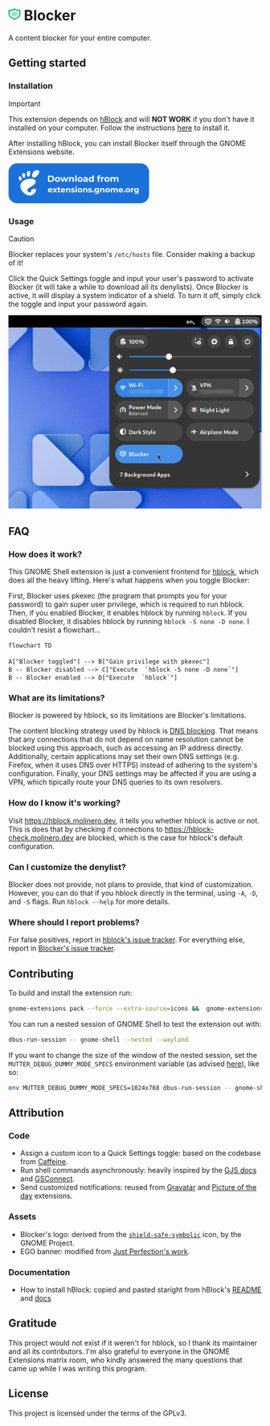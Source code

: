 <h1><img height="25" src="assets/blocker.svg"> Blocker</h1>

A content blocker for your entire computer.

## Getting started

### Installation

> [!Important]
> This extension depends on [hBlock](https://github.com/hectorm/hblock/) and will **NOT WORK** if you don't have it installed on your computer. Follow the instructions [here](https://github.com/pesader/gnome-shell-extension-blocker/wiki/Installing-hBlock) to install it.

After installing hBlock, you can install Blocker itself through the GNOME Extensions website.

<img height="80" src="assets/ego.png">

### Usage

> [!Caution]
> Blocker replaces your system's `/etc/hosts` file. Consider making a backup of it! 

Click the Quick Settings toggle and input your user's password to activate Blocker (it will take a while to download all its denylists). Once Blocker is active, it will display a system indicator of a shield. To turn it off, simply click the toggle and input your password again.

![Screenshot of the Quick Settings menu with the Blocker toggle](assets/screenshot.png)

## FAQ

### How does it work?

This GNOME Shell extension is just a convenient frontend for [hblock](https://github.com/hectorm/hblock/), which does all the heavy lifting. Here's what happens when you toggle Blocker:

First, Blocker uses pkexec (the program that prompts you for your password) to gain super user privilege, which is required to run hblock. Then, if you enabled Blocker, it enables hblock by running `hblock`. If you disabled Blocker, it disables hblock by running `hblock -S none -D none`. I couldn't resist a flowchart...

```mermaid
flowchart TD

A["Blocker toggled"] --> B["Gain privilege with pkexec"]
B -- Blocker disabled --> C["Execute  `hblock -S none -D none`"]
B -- Blocker enabled --> D["Execute  `hblock`"]
```

### What are its limitations?

Blocker is powered by hblock, so its limitations are Blocker's limitations.

The content blocking strategy used by hblock is [DNS blocking](https://en.wikipedia.org/wiki/DNS_blocking). That means that any connections that do not depend on name resolution cannot be blocked using this approach, such as accessing an IP address directly. Additionally, certain applications may set their own DNS settings (e.g. Firefox, when it uses DNS over HTTPS) instead of adhering to the system's configuration. Finally, your DNS settings may be affected if you are using a VPN, which tipically route your DNS queries to its own resolvers.

### How do I know it's working?

Visit https://hblock.molinero.dev, it tells you whether hblock is active or not. This is does that by checking if connections to https://hblock-check.molinero.dev are blocked, which is the case for hblock's default configuration.

### Can I customize the denylist?

Blocker does not provide, not plans to provide, that kind of customization. However, you can do that if you hblock directly in the terminal, using `-A`, `-D`, and `-S` flags. Run `hblock --help` for more details.

### Where should I report problems?

For false positives, report in [hblock's issue tracker](https://github.com/hectorm/hblock/issues). For everything else, report in [Blocker's issue tracker](https://github.com/pesader/gnome-shell-extension-blocker/issues).

## Contributing

To build and install the extension run:

```bash
gnome-extensions pack --force --extra-source=icons &&  gnome-extensions install blocker@pesader.dev.shell-extension.zip --force
```

You can run a nested session of GNOME Shell to test the extension out with:

```bash
dbus-run-session -- gnome-shell --nested --wayland
```

If you want to change the size of the window of the nested session, set the `MUTTER_DEBUG_DUMMY_MODE_SPECS` environment variable (as advised [here](https://www.youtube.com/watch?v=YjMgtUSYg4w&t=1890s)), like so:

```bash
env MUTTER_DEBUG_DUMMY_MODE_SPECS=1024x768 dbus-run-session -- gnome-shell --nested --wayland
```

## Attribution

### Code

- Assign a custom icon to a Quick Settings toggle: based on the codebase from [Caffeine](https://github.com/eonpatapon/gnome-shell-extension-caffeine).
- Run shell commands asynchronously: heavily inspired by the [GJS docs](https://gjs.guide/guides/gio/subprocesses.html) and [GSConnect](https://github.com/GSConnect/gnome-shell-extension-gsconnect/blob/main/src/service/plugins/runcommand.js).
- Send customized notifications: reused from [Gravatar](https://github.com/dsheeler/gnome-shell-extensions-gravatar) and [Picture of the day](https://github.com/swsnr/gnome-shell-extension-picture-of-the-day) extensions.

### Assets

- Blocker's logo: derived from the [`shield-safe-symbolic`](https://gitlab.gnome.org/World/design/icon-library/-/blob/master/data/resources/icon-dev-kit/shield-safe-symbolic.svg?ref_type=heads) icon, by the GNOME Project.
- EGO banner: modified from [Just Perfection's work](https://gitlab.gnome.org/jrahmatzadeh/just-perfection/-/blob/main/data/imgs/ego.svg?ref_type=heads).

### Documentation

- How to install hBlock: copied and pasted staright from hBlock's [README](https://github.com/hectorm/hblock/?tab=readme-ov-file#installation) and [docs](https://github.com/hectorm/hblock/blob/master/PACKAGES.md)

## Gratitude

This project would not exist if it weren't for hblock, so I thank its maintainer and all its contributors. I'm also grateful to everyone in the GNOME Extensions matrix room, who kindly answered the many questions that came up while I was writing this program.

## License

This project is licensed under the terms of the GPLv3.
